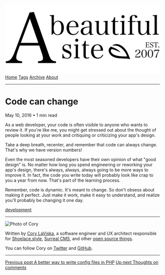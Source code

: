 <a href="../../index.html" class="header-link"><img src="../../images/logos/wordmark.svg" alt="A Beautiful Site" class="wordmark" /></a> <a href="../../index.html" class="nav-item">Home</a> <a href="../../tags/index.html" class="nav-item">Tags</a> <a href="../index.html" class="nav-item">Archive</a> <a href="../../about/index.html" class="nav-item">About</a>

---

# Code can change

May 10, 2016 • 1 min read

As a web developer, your code is often visible to anyone who wants to review it. If you're like me, you might get stressed out about the thought of people looking at your work and critiquing or criticizing your app's design.

Take a deep breath, recenter, and remember that code can always change. That's why we have version numbers!

Even the most seasoned developers have their own opinion of what "good design" is. No matter how long you spend engineering or reworking your app's design, there's always, always, always going to be more ways to improve it. In fact, the code you write today will probably look like crap to you a year from now. That's part of the learning process.

Remember, code is dynamic. It's meant to change. So don't obsess about making it perfect. Just make it work, make it easy to understand, and realize you'll probably be changing it one day.

<a href="../../tags/development/index.html" class="post-tag">development</a>

---

<img src="http://0.gravatar.com/avatar/bf1b3b95fd5b096a3592247c29667b33?s=512" alt="Photo of Cory" class="avatar avatar-small" />

Written by [Cory LaViska](../../index-4.html), a software engineer and UX architect responsible for [Shoelace.style](https://shoelace.style/), [Surreal CMS](https://www.surrealcms.com/), and other [open source things](https://github.com/claviska).

You can follow Cory on [Twitter](https://twitter.com/bgooonz) and [GitHub](https://github.com/claviska).

---

<a href="../a-better-way-to-write-config-files-in-php/index.html" class="post-nav-previous"><span class="small">Previous post</span> A better way to write config files in PHP</a> <a href="../thoughts-on-comments/index.html" class="post-nav-next"><span class="small">Up next</span> Thoughts on comments</a>
